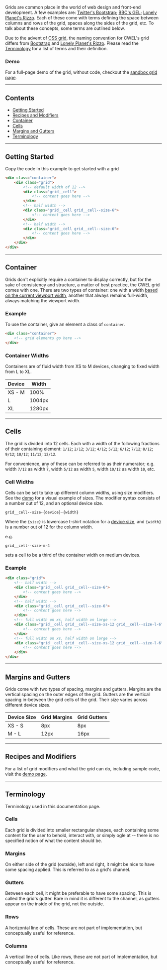 
Grids are common place in the world of web design and front-end development. A few examples are: [Twitter's Bootstrap](http://getbootstrap.com/css/#grid); [BBC's GEL](http://www.bbc.co.uk/gel/guidelines/grid); [Lonely Planet's Rizzo](http://rizzo.lonelyplanet.com/styleguide/css-utilities/proportional-grid). Each of these come with terms defining the space between columns and rows of the grid, spaces along the sides of the grid, etc. To talk about these concepts, some terms are outlined below.

Due to the advent of [CSS grid](https://developer.mozilla.org/en-US/docs/Web/CSS/CSS_Grid_Layout/Basic_Concepts_of_Grid_Layout), the naming convention for CWEL's grid differs from [Bootstrap](http://getbootstrap.com/css/#grid) and [Lonely Planet's Rizzo](http://rizzo.lonelyplanet.com/styleguide/css-utilities/proportional-grid). Please read the [Terminology](#terminology) for a list of terms and their definition.

### Demo

For a full-page demo of the grid, without code, checkout the [sandbox grid page](/playground/sandbox/grid).

---

## Contents

- [Getting Started](#getting-started)
- [Recipes and Modifiers](#recipes-and-modifiers)
- [Container](#container)
- [Cells](#cells)
- [Margins and Gutters](#margins-and-gutters)
- [Terminology](#terminology)

---

## Getting Started

Copy the code in this example to get started with a grid

``` html
<div class="container">
	<div class="grid">
		<!-- default width of 12 -->
		<div class="grid__cell">
			<!-- content goes here -->
		</div>
		<!-- half width -->
		<div class="grid__cell grid__cell--size-6">
			<!-- content goes here -->
		</div>
		<!-- half width -->
		<div class="grid__cell grid__cell--size-6">
			<!-- content goes here -->
		</div>
	</div>
</div>
```

---

## Container

Grids don't explicitly require a container to display correctly, but for the sake of consistency and structure, a matter of best practice, the CWEL grid comes with one. There are two types of container: one with a width [based on the current viewport width](#container-widths), another that always remains full-width, always matching the viewport width.

### Example

To use the container, give an element a class of `container`.

``` html
<div class="container">
	<!-- grid elements go here -->
</div>
```

### Container Widths

Containers are of fluid width from XS to M devices, changing to fixed width from L to XL.

| Device | Width  |
|--------|--------|
| XS - M | 100%   |
| L      | 1004px |
| XL     | 1280px |

---

## Cells

The grid is divided into 12 cells. Each with a width of the following fractions of their containing element: `1/12`; `2/12`; `3/12`; `4/12`; `5/12`; `6/12`; `7/12`; `8/12`; `9/12`; `10/12`; `11/12`; `12/12`.

For convenience, any of these can be referred to as their numerator; e.g. width `7/12` as width `7`, width `5/12` as width `5`, width `10/12` as width `10`, etc.

### Cell Widths

Cells can be set to take up different column widths, using size modifiers. See the [demo](/playground/sandbox/grid) for a visual example of sizes. The modifier syntax consists of a number out of 12, and an optional device size.

``` plain
grid__cell--size-{device}-{width}
```

Where the `{size}` is lowercase t-shirt notation for a [device size](/page/layout/devicesize), and `{width}` is a number out of 12 for the column width.

e.g.

``` plain
grid__cell--size-m-4
```

sets a cell to be a third of the container width on medium devices.

### Example

``` html
<div class="grid">
	<!-- half width -->
	<div class="grid__cell grid__cell--size-6">
		<!-- content goes here -->
	</div>
	<!-- half width -->
	<div class="grid__cell grid__cell--size-6">
		<!-- content goes here -->
	</div>
	<!-- full width on xs, half width on large -->
	<div class="grid__cell grid__cell--size-xs-12 grid__cell--size-l-6">
		<!-- content goes here -->
	</div>
	<!-- full width on xs, half width on large -->
	<div class="grid__cell grid__cell--size-xs-12 grid__cell--size-l-6">
		<!-- content goes here -->
	</div>
</div>
```

---

## Margins and Gutters

Grids come with two types of spacing, margins and gutters. Margins are the vertical spacing on the outer edges of the grid. Gutters are the vertical spacing in-between the grid cells of the grid. Their size varies across different device sizes.

| Device Size | Grid Margins | Grid Gutters |
|-------------|--------------|--------------|
| XS - S      | 8px          | 8px          |
| M - L       | 12px         | 16px         |

---

## Recipes and Modifiers

For a list of grid modifiers and what the grid can do, including sample code, visit the [demo page](/playground/sandbox/grid).

---

## Terminology

Terminology used in this documentation page.

### Cells

Each grid is divided into smaller rectangular shapes, each containing some content for the user to behold, interact with, or simply ogle at -- there is no specified notion of what the content should be.

### Margins

On either side of the grid (outside), left and right, it might be nice to have some spacing applied. This is referred to as a grid's channel.

### Gutters

Between each cell, it might be preferable to have some spacing. This is called the grid's gutter. Bare in mind it is different to the channel, as gutters appear on the inside of the grid, not the outside.

### Rows

A horizontal line of cells. These are not part of implementation, but conceptually useful for reference.

### Columns

A vertical line of cells. Like rows, these are not part of implementation, but conceptually useful for reference.
